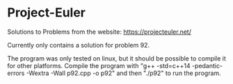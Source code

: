 # Project-Euler
Solutions to Problems from the website: https://projecteuler.net/

Currently only contains a solution for problem 92.

The program was only tested on linux, but it should be possible to compile it for other platforms.
Compile the program with "g++ -std=c++14 -pedantic-errors -Wextra -Wall p92.cpp -o p92" and then "./p92" to run the program.
